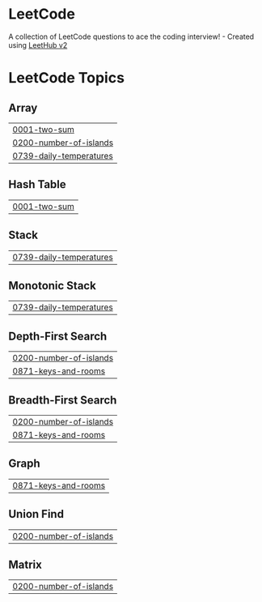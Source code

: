 # LeetCode
A collection of LeetCode questions to ace the coding interview! - Created using [LeetHub v2](https://github.com/arunbhardwaj/LeetHub-2.0)

<!---LeetCode Topics Start-->
# LeetCode Topics
## Array
|  |
| ------- |
| [0001-two-sum](https://github.com/num22yh/LeetCode/tree/master/0001-two-sum) |
| [0200-number-of-islands](https://github.com/num22yh/LeetCode/tree/master/0200-number-of-islands) |
| [0739-daily-temperatures](https://github.com/num22yh/LeetCode/tree/master/0739-daily-temperatures) |
## Hash Table
|  |
| ------- |
| [0001-two-sum](https://github.com/num22yh/LeetCode/tree/master/0001-two-sum) |
## Stack
|  |
| ------- |
| [0739-daily-temperatures](https://github.com/num22yh/LeetCode/tree/master/0739-daily-temperatures) |
## Monotonic Stack
|  |
| ------- |
| [0739-daily-temperatures](https://github.com/num22yh/LeetCode/tree/master/0739-daily-temperatures) |
## Depth-First Search
|  |
| ------- |
| [0200-number-of-islands](https://github.com/num22yh/LeetCode/tree/master/0200-number-of-islands) |
| [0871-keys-and-rooms](https://github.com/num22yh/LeetCode/tree/master/0871-keys-and-rooms) |
## Breadth-First Search
|  |
| ------- |
| [0200-number-of-islands](https://github.com/num22yh/LeetCode/tree/master/0200-number-of-islands) |
| [0871-keys-and-rooms](https://github.com/num22yh/LeetCode/tree/master/0871-keys-and-rooms) |
## Graph
|  |
| ------- |
| [0871-keys-and-rooms](https://github.com/num22yh/LeetCode/tree/master/0871-keys-and-rooms) |
## Union Find
|  |
| ------- |
| [0200-number-of-islands](https://github.com/num22yh/LeetCode/tree/master/0200-number-of-islands) |
## Matrix
|  |
| ------- |
| [0200-number-of-islands](https://github.com/num22yh/LeetCode/tree/master/0200-number-of-islands) |
<!---LeetCode Topics End-->